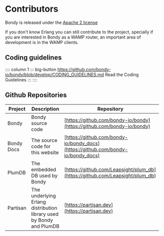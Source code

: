# Contributors

Bondy is released under the [Apache 2 license](https://github.com/bondy-io/bondy/blob/a1267e7e5526db24f278e12315020753f3168b44/LICENSE)

If you don't know Erlang you can still contribute to the project, specially if you are interested in Bondy as a WAMP router, an important area of development is in the WAMP clients.

## Coding guidelines
:::: column 1
::: big-button https://github.com/bondy-io/bondy/blob/develop/CODING_GUIDELINES.md
Read the Coding Guidelines
:::
::::


## Github Repositories

|Project|Description|Repository|
|---|---|---|
|Bondy|Bondy source code|[https://github.com/bondy-io/bondy](https://github.com/bondy-io/bondy)|
|Bondy Docs|The source code for this website|[https://github.com/bondy-io/bondy_docs](https://github.com/bondy-io/bondy_docs)|
|PlumDB|The embedded DB used by Bondy|[https://github.com/Leapsight/plum_db](https://github.com/Leapsight/plum_db)|
|Partisan|The underlying Erlang distribution library used by Bondy and PlumDB|[https://partisan.dev](https://partisan.dev)|
